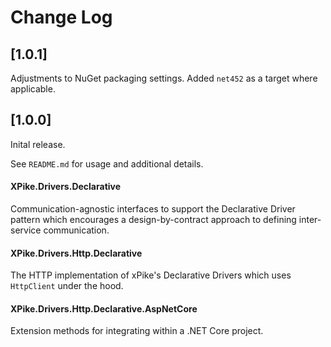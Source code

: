 # Change Log

## [1.0.1]

Adjustments to NuGet packaging settings.
Added `net452` as a target where applicable.

## [1.0.0]

Inital release.

See `README.md` for usage and additional details.

#### XPike.Drivers.Declarative

Communication-agnostic interfaces to support the Declarative Driver pattern which
encourages a design-by-contract approach to defining inter-service communication.

#### XPike.Drivers.Http.Declarative

The HTTP implementation of xPike's Declarative Drivers which uses `HttpClient` under the hood.

#### XPike.Drivers.Http.Declarative.AspNetCore

Extension methods for integrating within a .NET Core project.
